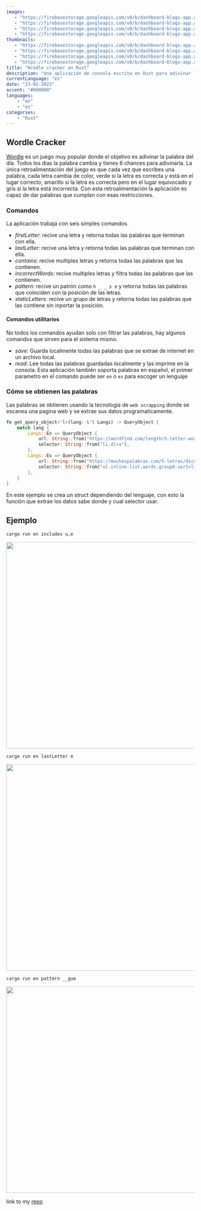 ```yaml
---
images:
   - "https://firebasestorage.googleapis.com/v0/b/dashboard-blogs-app.appspot.com/o/images%2FThzROsREBLP9kFuUvCnohZ2IABw2%2Fhero-rust-wordle.png?alt=media&token=043b1cae-5af2-4d61-8d3e-afa65d7e7625"
   - "https://firebasestorage.googleapis.com/v0/b/dashboard-blogs-app.appspot.com/o/images%2FThzROsREBLP9kFuUvCnohZ2IABw2%2Fthumbnail_half_hero-rust-wordle.png?alt=media&token=6098d0f4-47a2-4cd6-bd92-ecd3ac124cf6"
   - "https://firebasestorage.googleapis.com/v0/b/dashboard-blogs-app.appspot.com/o/images%2FThzROsREBLP9kFuUvCnohZ2IABw2%2Fthumbnail_med_hero-rust-wordle.png?alt=media&token=99e12d83-c60e-4dcc-afe0-6fd514a415ec"
   - "https://firebasestorage.googleapis.com/v0/b/dashboard-blogs-app.appspot.com/o/images%2FThzROsREBLP9kFuUvCnohZ2IABw2%2Fthumbnail_low_hero-rust-wordle.png?alt=media&token=457cfda0-794f-4e22-ab63-b50b3f14f24c"
thumbnails: 
   - "https://firebasestorage.googleapis.com/v0/b/dashboard-blogs-app.appspot.com/o/images%2FThzROsREBLP9kFuUvCnohZ2IABw2%2Fwordle-rust-thumb.png?alt=media&token=5fab2aa9-c795-4a84-87ca-8525b444c30b"
   - "https://firebasestorage.googleapis.com/v0/b/dashboard-blogs-app.appspot.com/o/images%2FThzROsREBLP9kFuUvCnohZ2IABw2%2Fthumbnail_half_wordle-rust-thumb.png?alt=media&token=e13654d3-e186-4a10-9747-ad9294ad2b57"
   - "https://firebasestorage.googleapis.com/v0/b/dashboard-blogs-app.appspot.com/o/images%2FThzROsREBLP9kFuUvCnohZ2IABw2%2Fthumbnail_med_wordle-rust-thumb.png?alt=media&token=2f5e358e-a200-45a5-bf72-f15870e4c1a4"
   - "https://firebasestorage.googleapis.com/v0/b/dashboard-blogs-app.appspot.com/o/images%2FThzROsREBLP9kFuUvCnohZ2IABw2%2Fthumbnail_low_wordle-rust-thumb.png?alt=media&token=68a8ab5c-7db3-45d6-89b3-da73e95228c5"
title: "Wrodle cracker en Rust"
description: "Una aplicación de consola escrita en Rust para adivinar la palabra del dia de Wordle."
currentLanguage: "es"
date: "23-02-2023"
accent: "#000000"
languages: 
    - "en"
    - "es"
categories:
    - "Rust"
---
```


## Wordle Cracker
[Wordle](https://www.nytimes.com/games/wordle/index.html) es un juego muy popular donde el objetivo es adivinar la palabra del día. Todos los dias la palabra cambia y tienes 6 chances para adivinarla. La única retroalimentación del juego es que cada vez que escribes una palabra, cada letra cambia de color, verde si la letra es correcta y está en el lugar correcto, amarillo si la letra es correcta pero en el lugar equivocado y gris si la letra está incorrecta.
Con esta retroalimentación la aplicación es capaz de dar palabras que cumplan con esas restricciones.

### Comandos
La aplicación trabaja con seis simples comandos.
- *firstLetter*: recive una letra y retorna todas las palabras que terminan con ella.
- *lastLetter*: recive una letra y retorna todas las palabras que terminan con ella.
- *contains*: recive multiples letras y retorna todas las palabras que las contienen.
- *incorrectWords*: recive multiples letras y filtra todas las palabras que las contienen.
- *pattern*: recive un patrón como `h _ _ s e` y retorna todas las palabras que coinciden con la posición de las letras.
- *staticLetters*: recive un grupo de letras y retorna todas las palabras que las contiene sin inportar la posición.
#### Comandos utilitarios
No todos los comandos ayudan solo con filtrar las palabras, hay algunos comandos que sirven para el sistema mismo.
- *save*: Guarda localmente todas las palabras que se extrae de internet en un archivo local.
- *read*: Lee todas las palabras guardadas localmente y las imprime en la consola.
Esta aplicación también soporta palabras en español, el primer parametro en el comando puede ser `en` o `es` para escoger un lenguaje

### Cómo se obtienen las palabras
Las palabras se obtienen usando la tecnologia de `web scrapping` donde se escanea una pagina web y se extrae sus datos programaticamente.
```rust
fn get_query_object<'l>(lang: &'l Langs) -> QueryObject {
    match lang {
        Langs::En => QueryObject {
            url: String::from("https://wordfind.com/length/5-letter-words"),
            selector: String::from("li.dl>a"),
        },
        Langs::Es => QueryObject {
            url: String::from("https://muchaspalabras.com/5-letras/diccionario"),
            selector: String::from("ul.inline-list.words.group0.sort>li>a"),
        },
    }
}
```
En este ejemplo se crea un struct dependiendo del lenguaje, con esto la función que extrae los datos sabe donde y cual selector usar.

## Ejemplo
<div class="img-carousel-blog-col">

```
cargo run en includes u,e
```


<p align="center">
    <picture>
        <source sizes="(min-width: 720px) 720px, 100vw" srcset="https://firebasestorage.googleapis.com/v0/b/dashboard-blogs-app.appspot.com/o/images%2FThzROsREBLP9kFuUvCnohZ2IABw2%2Fthumbnail_half_wordle1.png?alt=media&token=221b6e04-1cd6-4221-96c5-72f1bec40b9d 1200w,https://firebasestorage.googleapis.com/v0/b/dashboard-blogs-app.appspot.com/o/images%2FThzROsREBLP9kFuUvCnohZ2IABw2%2Fthumbnail_med_wordle1.png?alt=media&token=469f19b3-2b01-4196-bcaa-cf8e28b681cd 800w, https://firebasestorage.googleapis.com/v0/b/dashboard-blogs-app.appspot.com/o/images%2FThzROsREBLP9kFuUvCnohZ2IABw2%2Fthumbnail_low_wordle1.png?alt=media&token=de7181db-8d80-497e-91e5-5ad2aa725494 400w">
        <img width="550" src="https://firebasestorage.googleapis.com/v0/b/dashboard-blogs-app.appspot.com/o/images%2FThzROsREBLP9kFuUvCnohZ2IABw2%2Fwordle1.png?alt=media&token=6a5620de-c805-457f-bf21-7156e510d429">
    </picture>
</p>


```
cargo run en lastLetter e
```

<p align="center">
    <picture>
        <source sizes="(min-width: 720px) 720px, 100vw" srcset="https://firebasestorage.googleapis.com/v0/b/dashboard-blogs-app.appspot.com/o/images%2FThzROsREBLP9kFuUvCnohZ2IABw2%2Fthumbnail_half_wordle2.png?alt=media&token=977330ac-750f-47eb-9bb4-951da7ed75cd 1200w, https://firebasestorage.googleapis.com/v0/b/dashboard-blogs-app.appspot.com/o/images%2FThzROsREBLP9kFuUvCnohZ2IABw2%2Fthumbnail_med_wordle2.png?alt=media&token=97988ed5-7860-46f4-b308-5740721d9f6e 800w,  https://firebasestorage.googleapis.com/v0/b/dashboard-blogs-app.appspot.com/o/images%2FThzROsREBLP9kFuUvCnohZ2IABw2%2Fthumbnail_low_wordle2.png?alt=media&token=46a2625b-eb50-4099-ba09-afc2e3687875 400w">
        <img width="550" src="https://firebasestorage.googleapis.com/v0/b/dashboard-blogs-app.appspot.com/o/images%2FThzROsREBLP9kFuUvCnohZ2IABw2%2Fthumbnail_half_wordle2.png?alt=media&token=977330ac-750f-47eb-9bb4-951da7ed75cd">
    </picture>
</p>


```
cargo run en pattern __gue
```

<p align="center">
<picture>
        <source sizes="(min-width: 720px) 720px, 100vw"  srcset="https://firebasestorage.googleapis.com/v0/b/dashboard-blogs-app.appspot.com/o/images%2FThzROsREBLP9kFuUvCnohZ2IABw2%2Fthumbnail_half_wordle3-solved.png?alt=media&token=bfeb02bb-6ee7-4e9e-9ec8-edc1111a0afc 1200w, https://firebasestorage.googleapis.com/v0/b/dashboard-blogs-app.appspot.com/o/images%2FThzROsREBLP9kFuUvCnohZ2IABw2%2Fthumbnail_med_wordle3-solved.png?alt=media&token=183baa7a-6bd5-41dd-82db-4ed360644030 800w, https://firebasestorage.googleapis.com/v0/b/dashboard-blogs-app.appspot.com/o/images%2FThzROsREBLP9kFuUvCnohZ2IABw2%2Fthumbnail_low_wordle3-solved.png?alt=media&token=799935e4-b8e9-41f5-9792-51bf238282ba 400w">
        <img width="550" src="https://firebasestorage.googleapis.com/v0/b/dashboard-blogs-app.appspot.com/o/images%2FThzROsREBLP9kFuUvCnohZ2IABw2%2Fwordle3-solved.png?alt=media&token=51abd4b7-da98-4450-ba9f-19276fc9f3df">
    </picture>
</p>
</div>

link to my [repo](https://github.com/JoseLuna12/wordle-cracker)